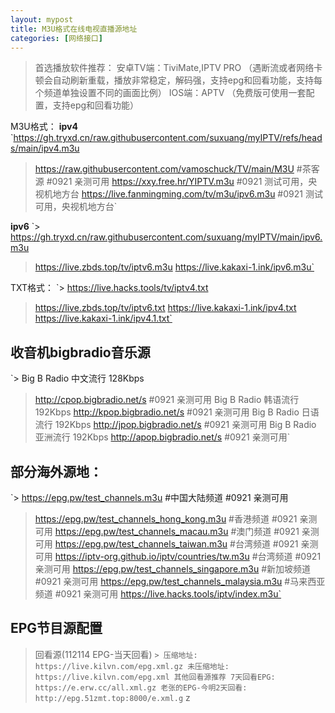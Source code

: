 ```yaml
---
layout: mypost
title: M3U格式在线电视直播源地址
categories: [网络接口]
---
```


>首选播放软件推荐： 安卓TV端：TiviMate,IPTV PRO （遇断流或者网络卡顿会自动刷新重载，播放非常稳定，解码强，支持epg和回看功能，支持每个频道单独设置不同的画面比例） IOS端：APTV （免费版可使用一套配置，支持epg和回看功能）

M3U格式：
**ipv4**
`https://gh.tryxd.cn/raw.githubusercontent.com/suxuang/myIPTV/refs/heads/main/ipv4.m3u
> https://raw.githubusercontent.com/vamoschuck/TV/main/M3U #茶客源 #0921 亲测可用
> https://xxy.free.hr/YIPTV.m3u #0921 测试可用，央视机地方台
> https://live.fanmingming.com/tv/m3u/ipv6.m3u #0921 测试可用，央视机地方台`


**ipv6**
`> https://gh.tryxd.cn/raw.githubusercontent.com/suxuang/myIPTV/main/ipv6.m3u
> https://live.zbds.top/tv/iptv6.m3u
> https://live.kakaxi-1.ink/ipv6.m3u`


TXT格式：
`> https://live.hacks.tools/tv/iptv4.txt
> https://live.zbds.top/tv/iptv6.txt
> https://live.kakaxi-1.ink/ipv4.txt
> https://live.kakaxi-1.ink/ipv4.1.txt`

## 收音机bigbradio音乐源
`> Big B Radio 中文流行 128Kbps 
> http://cpop.bigbradio.net/s #0921 亲测可用
> Big B Radio 韩语流行 192Kbps 
> http://kpop.bigbradio.net/s #0921 亲测可用
> Big B Radio 日语流行 192Kbps 
> http://jpop.bigbradio.net/s #0921 亲测可用
> Big B Radio 亚洲流行 192Kbps 
> http://apop.bigbradio.net/s #0921 亲测可用`

## 部分海外源地：
`> https://epg.pw/test_channels.m3u #中国大陆频道 #0921 亲测可用
> https://epg.pw/test_channels_hong_kong.m3u #香港频道 #0921 亲测可用
> https://epg.pw/test_channels_macau.m3u #澳门频道 #0921 亲测可用
> https://epg.pw/test_channels_taiwan.m3u #台湾频道 #0921 亲测可用
> https://iptv-org.github.io/iptv/countries/tw.m3u #台湾频道 #0921 亲测可用
> https://epg.pw/test_channels_singapore.m3u #新加坡频道 #0921 亲测可用
> https://epg.pw/test_channels_malaysia.m3u #马来西亚频道 #0921 亲测可用
> https://live.hacks.tools/iptv/index.m3u`


## EPG节目源配置
> 回看源(112114 EPG-当天回看)
`> 压缩地址: 
>  https://live.kilvn.com/epg.xml.gz
> 未压缩地址:
> https://live.kilvn.com/epg.xml
> 其他回看源推荐
> 7天回看EPG:
>  https://e.erw.cc/all.xml.gz
> 老张的EPG-今明2天回看:
> http://epg.51zmt.top:8000/e.xml.g`
z
